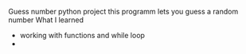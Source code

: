 Guess number python project
this programm lets you guess a random number
What I learned
 - working with functions and while loop
 - 
